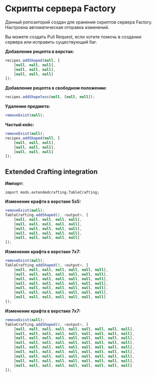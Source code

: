 # Скрипты сервера Factory

Данный репозиторий создан для хранения скриптов сервера Factory. Настроена автоматическая отправка изменений.

Вы можете создать Pull Request, если хотите помочь в создании сервера или исправить существующий баг.


**Добавление рецепта в верстак:**
```js
recipes.addShaped(null, [
    [null, null, null],
    [null, null, null],
    [null, null, null]
]);
```

**Добавление рецепта в свободном положении:**
```js
recipes.addShapeless(null, [null, null]);
```

**Удаление предмета:**
```js
removeExist(null);
```

**Частый кейс:**
```js
removeExist(null);
recipes.addShaped(null, [
    [null, null, null],
    [null, null, null],
    [null, null, null]
]);
```

## Extended Crafting integration

**Импорт:**
```zenscript
import mods.extendedcrafting.TableCrafting;
```

**Изменение крафта в верстаке 5х5:**
```ts
removeExist(null);
TableCrafting.addShaped(2, <output>, [
    [null, null, null, null, null], 
    [null, null, null, null, null], 
    [null, null, null, null, null], 
    [null, null, null, null, null], 
    [null, null, null, null, null]
]);
```

**Изменение крафта в верстаке 7х7:**
```ts
removeExist(null);
TableCrafting.addShaped(3, <output>, [
    [null, null, null, null, null, null, null], 
    [null, null, null, null, null, null, null], 
    [null, null, null, null, null, null, null], 
    [null, null, null, null, null, null, null], 
    [null, null, null, null, null, null, null], 
    [null, null, null, null, null, null, null], 
    [null, null, null, null, null, null, null]
]);
```

**Изменение крафта в верстаке 7х7:**
```ts
removeExist(null);
TableCrafting.addShaped(4, <output>, [
    [null, null, null, null, null, null, null, null, null],
    [null, null, null, null, null, null, null, null, null],
    [null, null, null, null, null, null, null, null, null],
    [null, null, null, null, null, null, null, null, null],
    [null, null, null, null, null, null, null, null, null],
    [null, null, null, null, null, null, null, null, null],
    [null, null, null, null, null, null, null, null, null],
    [null, null, null, null, null, null, null, null, null],
    [null, null, null, null, null, null, null, null, null]
]);
```